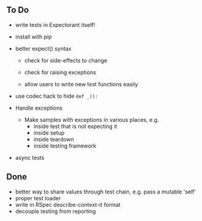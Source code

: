 To Do
-----

- write tests in Expectorant itself!

- install with pip

- better expect() syntax

    - check for side-effects to change

    - check for raising exceptions

    - allow users to write new test functions easily

- use codec hack to hide `def _():`


- Handle exceptions
    - Make samples with exceptions in various places, e.g.
        - inside test that is not expecting it
        - inside setup
        - inside teardown
        - inside testing framework

- async tests



Done
----
- better way to share values through test chain, e.g. pass a mutable 'self'
- proper test loader
- write in RSpec describe-context-it format
- decouple testing from reporting
